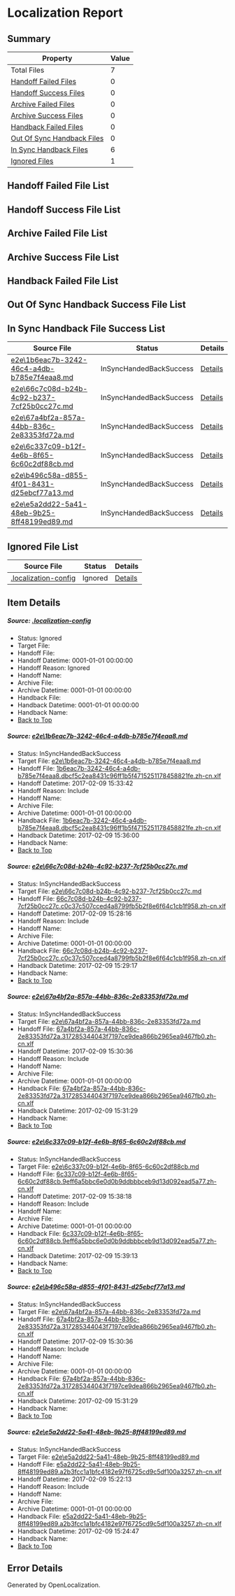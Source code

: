 # <a name='report-top'></a> Localization Report

## Summary
 Property | Value 
 -------- | ----- 
 Total Files | 7
[ Handoff Failed Files ](#handoff-failed-list)| 0
[ Handoff Success Files ](#handoff-success-list)| 0
[ Archive Failed Files ](#archive-failed-list)| 0
[ Archive Success Files ](#archive-success-list)| 0
[ Handback Failed Files ](#handback-failed-list)| 0
[ Out Of Sync Handback Files ](#outofsync-handback-success-list)| 0
[ In Sync Handback Files ](#insync-handback-success-list)| 6
[ Ignored Files ](#ignored-list)| 1

## <a name='handoff-failed-list'></a> Handoff Failed File List

## <a name='handoff-success-list'></a> Handoff Success File List

## <a name='archive-failed-list'></a> Archive Failed File List

## <a name='archive-success-list'></a> Archive Success File List

## <a name='handback-failed-list'></a> Handback Failed File List

## <a name='outofsync-handback-success-list'></a> Out Of Sync Handback Success File List

## <a name='insync-handback-success-list'></a> In Sync Handback File Success List
 Source File | Status | Details 
 ----------- | ------ | ------- 
 [e2e\1b6eac7b-3242-46c4-a4db-b785e7f4eaa8.md](https://github.com/OpenLocalizationTestOrg/ol-test0/blob/0ffe6c6c1c6b42a3dbc0f77a082a66b3e033f4b2/e2e/1b6eac7b-3242-46c4-a4db-b785e7f4eaa8.md) | InSyncHandedBackSuccess | [Details](#289f8074a07ccb60dc6db112a85e9af0f0af75ab1)
 [e2e\66c7c08d-b24b-4c92-b237-7cf25b0cc27c.md](https://github.com/OpenLocalizationTestOrg/ol-test0/blob/ee6fb02b9c9df9981ce248f0a4ce651904099f0d/e2e/66c7c08d-b24b-4c92-b237-7cf25b0cc27c.md) | InSyncHandedBackSuccess | [Details](#e4c64d6d3af7e6abdfb1acec97e128e78e64909d2)
 [e2e\67a4bf2a-857a-44bb-836c-2e83353fd72a.md](https://github.com/OpenLocalizationTestOrg/ol-test0/blob/20a43aed8421af8b3638e8b6eb76151b56a5558a/e2e/67a4bf2a-857a-44bb-836c-2e83353fd72a.md) | InSyncHandedBackSuccess | [Details](#804f9ce3f366c9d02eac9ea556c2e274e17347523)
 [e2e\6c337c09-b12f-4e6b-8f65-6c60c2df88cb.md](https://github.com/OpenLocalizationTestOrg/ol-test0/blob/a10dbf12d3366e740a1ad09fb6f35d29e43d66cf/e2e/6c337c09-b12f-4e6b-8f65-6c60c2df88cb.md) | InSyncHandedBackSuccess | [Details](#bb8ac6b64e0898fcd0148650a29c59c64df56d2e4)
 [e2e\b496c58a-d855-4f01-8431-d25ebcf77a13.md](https://github.com/OpenLocalizationTestOrg/ol-test0/blob/a10dbf12d3366e740a1ad09fb6f35d29e43d66cf/e2e/b496c58a-d855-4f01-8431-d25ebcf77a13.md) | InSyncHandedBackSuccess | [Details](#804f9ce3f366c9d02eac9ea556c2e274e17347525)
 [e2e\e5a2dd22-5a41-48eb-9b25-8ff48199ed89.md](https://github.com/OpenLocalizationTestOrg/ol-test0/blob/894b5dec37357262088d039649afe96d79f19194/e2e/e5a2dd22-5a41-48eb-9b25-8ff48199ed89.md) | InSyncHandedBackSuccess | [Details](#bc0efa245a7d1a7ff97303f8d61abbbf596307d96)

## <a name='ignored-list'></a> Ignored File List
 Source File | Status | Details 
 ----------- | ------ | ------- 
 [.localization-config](https://github.com/OpenLocalizationTestOrg/ol-test0/blob/a10dbf12d3366e740a1ad09fb6f35d29e43d66cf/.localization-config) | Ignored | [Details](#cb0632cf59c1387fc1742bfb9fa3c47f87e2e5c90)

## Item Details
##### <a name='cb0632cf59c1387fc1742bfb9fa3c47f87e2e5c90'></a> Source: [.localization-config](https://github.com/OpenLocalizationTestOrg/ol-test0/blob/a10dbf12d3366e740a1ad09fb6f35d29e43d66cf/.localization-config)
* Status: Ignored
* Target File: 
* Handoff File: 
* Handoff Datetime: 0001-01-01 00:00:00
* Handoff Reason: Ignored
* Handoff Name: 
* Archive File: 
* Archive Datetime: 0001-01-01 00:00:00
* Handback File: 
* Handback Datetime: 0001-01-01 00:00:00
* Handback Name: 
* [Back to Top](#report-top)

##### <a name='289f8074a07ccb60dc6db112a85e9af0f0af75ab1'></a> Source: [e2e\1b6eac7b-3242-46c4-a4db-b785e7f4eaa8.md](https://github.com/OpenLocalizationTestOrg/ol-test0/blob/0ffe6c6c1c6b42a3dbc0f77a082a66b3e033f4b2/e2e/1b6eac7b-3242-46c4-a4db-b785e7f4eaa8.md)
* Status: InSyncHandedBackSuccess
* Target File: [e2e\1b6eac7b-3242-46c4-a4db-b785e7f4eaa8.md](https://github.com/OpenLocalizationTestOrg/ol-test0-zhcn/blob/0434af5b990a07d5b23f9cc80a12b18a3494a2b6/e2e/1b6eac7b-3242-46c4-a4db-b785e7f4eaa8.md)
* Handoff File: [1b6eac7b-3242-46c4-a4db-b785e7f4eaa8.dbcf5c2ea8431c96ff1b5f4715251178458821fe.zh-cn.xlf](https://github.com/OpenLocalizationTestOrg/ol-test0-handoff/blob/937a92f21dd6e7b74ec64e43c2b0e9e47bc0bc87/ol-handoff/OpenLocalizationTestOrg/ol-test0-zhcn/shujia/ht/1b6eac7b-3242-46c4-a4db-b785e7f4eaa8.dbcf5c2ea8431c96ff1b5f4715251178458821fe.zh-cn.xlf)
* Handoff Datetime: 2017-02-09 15:33:42
* Handoff Reason: Include
* Handoff Name: 
* Archive File: 
* Archive Datetime: 0001-01-01 00:00:00
* Handback File: [1b6eac7b-3242-46c4-a4db-b785e7f4eaa8.dbcf5c2ea8431c96ff1b5f4715251178458821fe.zh-cn.xlf](https://github.com/OpenLocalizationTestOrg/ol-test0-handback/blob/73bab8ca8aeaa606e49660e63ac178c88a547941/ol-handback/OpenLocalizationTestOrg/ol-test0-zhcn/shujia/ht/1b6eac7b-3242-46c4-a4db-b785e7f4eaa8.dbcf5c2ea8431c96ff1b5f4715251178458821fe.zh-cn.xlf)
* Handback Datetime: 2017-02-09 15:36:00
* Handback Name: 
* [Back to Top](#report-top)

##### <a name='e4c64d6d3af7e6abdfb1acec97e128e78e64909d2'></a> Source: [e2e\66c7c08d-b24b-4c92-b237-7cf25b0cc27c.md](https://github.com/OpenLocalizationTestOrg/ol-test0/blob/ee6fb02b9c9df9981ce248f0a4ce651904099f0d/e2e/66c7c08d-b24b-4c92-b237-7cf25b0cc27c.md)
* Status: InSyncHandedBackSuccess
* Target File: [e2e\66c7c08d-b24b-4c92-b237-7cf25b0cc27c.md](https://github.com/OpenLocalizationTestOrg/ol-test0-zhcn/blob/3c9881ad232ff6e39106b72d04189747934128e3/e2e/66c7c08d-b24b-4c92-b237-7cf25b0cc27c.md)
* Handoff File: [66c7c08d-b24b-4c92-b237-7cf25b0cc27c.c0c37c507cced4a8799fb5b2f8e6f64c1cb1f958.zh-cn.xlf](https://github.com/OpenLocalizationTestOrg/ol-test0-handoff/blob/15ba3d3b540af41e58f6e8ccd70b2ac3aba0ade7/ol-handoff/OpenLocalizationTestOrg/ol-test0-zhcn/shujia/ht/66c7c08d-b24b-4c92-b237-7cf25b0cc27c.c0c37c507cced4a8799fb5b2f8e6f64c1cb1f958.zh-cn.xlf)
* Handoff Datetime: 2017-02-09 15:28:16
* Handoff Reason: Include
* Handoff Name: 
* Archive File: 
* Archive Datetime: 0001-01-01 00:00:00
* Handback File: [66c7c08d-b24b-4c92-b237-7cf25b0cc27c.c0c37c507cced4a8799fb5b2f8e6f64c1cb1f958.zh-cn.xlf](https://github.com/OpenLocalizationTestOrg/ol-test0-handback/blob/55ce5d4fe248eb5773cc3f7d41316c1b715210ee/ol-handback/OpenLocalizationTestOrg/ol-test0-zhcn/shujia/ht/66c7c08d-b24b-4c92-b237-7cf25b0cc27c.c0c37c507cced4a8799fb5b2f8e6f64c1cb1f958.zh-cn.xlf)
* Handback Datetime: 2017-02-09 15:29:17
* Handback Name: 
* [Back to Top](#report-top)

##### <a name='804f9ce3f366c9d02eac9ea556c2e274e17347523'></a> Source: [e2e\67a4bf2a-857a-44bb-836c-2e83353fd72a.md](https://github.com/OpenLocalizationTestOrg/ol-test0/blob/20a43aed8421af8b3638e8b6eb76151b56a5558a/e2e/67a4bf2a-857a-44bb-836c-2e83353fd72a.md)
* Status: InSyncHandedBackSuccess
* Target File: [e2e\67a4bf2a-857a-44bb-836c-2e83353fd72a.md](https://github.com/OpenLocalizationTestOrg/ol-test0-zhcn/blob/4f8a91fd8d738516bf818c3bb6c45e4dcc879de4/e2e/67a4bf2a-857a-44bb-836c-2e83353fd72a.md)
* Handoff File: [67a4bf2a-857a-44bb-836c-2e83353fd72a.317285344043f7197ce9dea866b2965ea9467fb0.zh-cn.xlf](https://github.com/OpenLocalizationTestOrg/ol-test0-handoff/blob/74a6bcc82c6daa95c6746aeb90ecb8decb57ea68/ol-handoff/OpenLocalizationTestOrg/ol-test0-zhcn/shujia/ht/67a4bf2a-857a-44bb-836c-2e83353fd72a.317285344043f7197ce9dea866b2965ea9467fb0.zh-cn.xlf)
* Handoff Datetime: 2017-02-09 15:30:36
* Handoff Reason: Include
* Handoff Name: 
* Archive File: 
* Archive Datetime: 0001-01-01 00:00:00
* Handback File: [67a4bf2a-857a-44bb-836c-2e83353fd72a.317285344043f7197ce9dea866b2965ea9467fb0.zh-cn.xlf](https://github.com/OpenLocalizationTestOrg/ol-test0-handback/blob/022adca40f81577faf6f3c61a4c7600ebcce9a5c/ol-handback/OpenLocalizationTestOrg/ol-test0-zhcn/shujia/ht/67a4bf2a-857a-44bb-836c-2e83353fd72a.317285344043f7197ce9dea866b2965ea9467fb0.zh-cn.xlf)
* Handback Datetime: 2017-02-09 15:31:29
* Handback Name: 
* [Back to Top](#report-top)

##### <a name='bb8ac6b64e0898fcd0148650a29c59c64df56d2e4'></a> Source: [e2e\6c337c09-b12f-4e6b-8f65-6c60c2df88cb.md](https://github.com/OpenLocalizationTestOrg/ol-test0/blob/a10dbf12d3366e740a1ad09fb6f35d29e43d66cf/e2e/6c337c09-b12f-4e6b-8f65-6c60c2df88cb.md)
* Status: InSyncHandedBackSuccess
* Target File: [e2e\6c337c09-b12f-4e6b-8f65-6c60c2df88cb.md](https://github.com/OpenLocalizationTestOrg/ol-test0-zhcn/blob/27dfe6eb8e39ce40d2e623cde27711aaf6916536/e2e/6c337c09-b12f-4e6b-8f65-6c60c2df88cb.md)
* Handoff File: [6c337c09-b12f-4e6b-8f65-6c60c2df88cb.9eff6a5bbc6e0d0b9ddbbbceb9d13d092ead5a77.zh-cn.xlf](https://github.com/OpenLocalizationTestOrg/ol-test0-handoff/blob/f13af6a6066d7e1aaef9a10feb7f8c56bf26516c/ol-handoff/OpenLocalizationTestOrg/ol-test0-zhcn/shujia/ht/6c337c09-b12f-4e6b-8f65-6c60c2df88cb.9eff6a5bbc6e0d0b9ddbbbceb9d13d092ead5a77.zh-cn.xlf)
* Handoff Datetime: 2017-02-09 15:38:18
* Handoff Reason: Include
* Handoff Name: 
* Archive File: 
* Archive Datetime: 0001-01-01 00:00:00
* Handback File: [6c337c09-b12f-4e6b-8f65-6c60c2df88cb.9eff6a5bbc6e0d0b9ddbbbceb9d13d092ead5a77.zh-cn.xlf](https://github.com/OpenLocalizationTestOrg/ol-test0-handback/blob/a53e11f012929efb672d9a3e995a3170f8fab60d/ol-handback/OpenLocalizationTestOrg/ol-test0-zhcn/shujia/ht/6c337c09-b12f-4e6b-8f65-6c60c2df88cb.9eff6a5bbc6e0d0b9ddbbbceb9d13d092ead5a77.zh-cn.xlf)
* Handback Datetime: 2017-02-09 15:39:13
* Handback Name: 
* [Back to Top](#report-top)

##### <a name='804f9ce3f366c9d02eac9ea556c2e274e17347525'></a> Source: [e2e\b496c58a-d855-4f01-8431-d25ebcf77a13.md](https://github.com/OpenLocalizationTestOrg/ol-test0/blob/a10dbf12d3366e740a1ad09fb6f35d29e43d66cf/e2e/b496c58a-d855-4f01-8431-d25ebcf77a13.md)
* Status: InSyncHandedBackSuccess
* Target File: [e2e\67a4bf2a-857a-44bb-836c-2e83353fd72a.md](https://github.com/OpenLocalizationTestOrg/ol-test0-zhcn/blob/4f8a91fd8d738516bf818c3bb6c45e4dcc879de4/e2e/67a4bf2a-857a-44bb-836c-2e83353fd72a.md)
* Handoff File: [67a4bf2a-857a-44bb-836c-2e83353fd72a.317285344043f7197ce9dea866b2965ea9467fb0.zh-cn.xlf](https://github.com/OpenLocalizationTestOrg/ol-test0-handoff/blob/74a6bcc82c6daa95c6746aeb90ecb8decb57ea68/ol-handoff/OpenLocalizationTestOrg/ol-test0-zhcn/shujia/ht/67a4bf2a-857a-44bb-836c-2e83353fd72a.317285344043f7197ce9dea866b2965ea9467fb0.zh-cn.xlf)
* Handoff Datetime: 2017-02-09 15:30:36
* Handoff Reason: Include
* Handoff Name: 
* Archive File: 
* Archive Datetime: 0001-01-01 00:00:00
* Handback File: [67a4bf2a-857a-44bb-836c-2e83353fd72a.317285344043f7197ce9dea866b2965ea9467fb0.zh-cn.xlf](https://github.com/OpenLocalizationTestOrg/ol-test0-handback/blob/022adca40f81577faf6f3c61a4c7600ebcce9a5c/ol-handback/OpenLocalizationTestOrg/ol-test0-zhcn/shujia/ht/67a4bf2a-857a-44bb-836c-2e83353fd72a.317285344043f7197ce9dea866b2965ea9467fb0.zh-cn.xlf)
* Handback Datetime: 2017-02-09 15:31:29
* Handback Name: 
* [Back to Top](#report-top)

##### <a name='bc0efa245a7d1a7ff97303f8d61abbbf596307d96'></a> Source: [e2e\e5a2dd22-5a41-48eb-9b25-8ff48199ed89.md](https://github.com/OpenLocalizationTestOrg/ol-test0/blob/894b5dec37357262088d039649afe96d79f19194/e2e/e5a2dd22-5a41-48eb-9b25-8ff48199ed89.md)
* Status: InSyncHandedBackSuccess
* Target File: [e2e\e5a2dd22-5a41-48eb-9b25-8ff48199ed89.md](https://github.com/OpenLocalizationTestOrg/ol-test0-zhcn/blob/4849a03049a637e40636e9359f8290f4b4a81d36/e2e/e5a2dd22-5a41-48eb-9b25-8ff48199ed89.md)
* Handoff File: [e5a2dd22-5a41-48eb-9b25-8ff48199ed89.a2b3fcc1a1bfc4182e97f6725cd9c5df100a3257.zh-cn.xlf](https://github.com/OpenLocalizationTestOrg/ol-test0-handoff/blob/862c4ef30614b7813290c25f3ce9d095f03f8d54/ol-handoff/OpenLocalizationTestOrg/ol-test0-zhcn/shujia/ht/e5a2dd22-5a41-48eb-9b25-8ff48199ed89.a2b3fcc1a1bfc4182e97f6725cd9c5df100a3257.zh-cn.xlf)
* Handoff Datetime: 2017-02-09 15:22:13
* Handoff Reason: Include
* Handoff Name: 
* Archive File: 
* Archive Datetime: 0001-01-01 00:00:00
* Handback File: [e5a2dd22-5a41-48eb-9b25-8ff48199ed89.a2b3fcc1a1bfc4182e97f6725cd9c5df100a3257.zh-cn.xlf](https://github.com/OpenLocalizationTestOrg/ol-test0-handback/blob/e29556ac97fc9141b2a7d49279f0dbfdd74d4c5d/ol-handback/OpenLocalizationTestOrg/ol-test0-zhcn/shujia/ht/e5a2dd22-5a41-48eb-9b25-8ff48199ed89.a2b3fcc1a1bfc4182e97f6725cd9c5df100a3257.zh-cn.xlf)
* Handback Datetime: 2017-02-09 15:24:47
* Handback Name: 
* [Back to Top](#report-top)


## Error Details

Generated by OpenLocalization.
